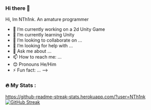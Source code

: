 ### Hi there 👋


Hi, Im NTh1nk. An amature programmer

- 🔭 I’m currently working on a 2d Unity Game
- 🌱 I’m currently learning Unity
- 👯 I’m looking to collaborate on ...
- 🤔 I’m looking for help with ...
- 💬 Ask me about ...
- 📫 How to reach me: ...
- 😊 Pronouns He/Him
- ⚡ Fun fact: ...
-->


### :fire: My Stats :

https://github-readme-streak-stats.herokuapp.com/?user=NTh1nk
[![GitHub Streak](http://github-readme-streak-stats.herokuapp.com?user=NTh1nk&theme=dark&background=000000)](https://git.io/streak-stats)
